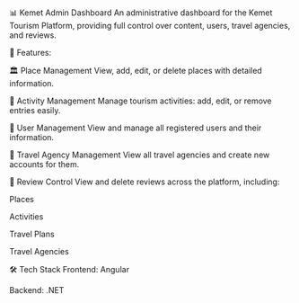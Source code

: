 📊 Kemet Admin Dashboard
An administrative dashboard for the Kemet Tourism Platform, providing full control over content, users, travel agencies, and reviews.

🔧 Features:

🏛️ Place Management
View, add, edit, or delete places with detailed information.

🎯 Activity Management
Manage tourism activities: add, edit, or remove entries easily.

👤 User Management
View and manage all registered users and their information.

🏢 Travel Agency Management
View all travel agencies and create new accounts for them.

📝 Review Control
View and delete reviews across the platform, including:

Places

Activities

Travel Plans

Travel Agencies

🛠️ Tech Stack
Frontend: Angular

Backend: .NET

